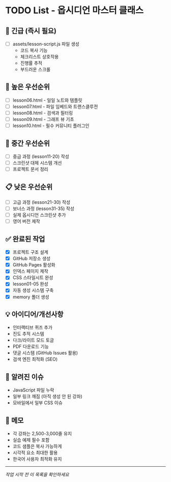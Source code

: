 # TODO List - 옵시디언 마스터 클래스

## 🚨 긴급 (즉시 필요)
- [ ] assets/lesson-script.js 파일 생성
  - 코드 복사 기능
  - 체크리스트 상호작용
  - 진행률 추적
  - 부드러운 스크롤

## 📌 높은 우선순위
- [ ] lesson06.html - 일일 노트와 템플릿
- [ ] lesson07.html - 파일 임베드와 트랜스클루전
- [ ] lesson08.html - 검색과 필터링
- [ ] lesson09.html - 그래프 뷰 기초
- [ ] lesson10.html - 필수 커뮤니티 플러그인

## 🎯 중간 우선순위
- [ ] 중급 과정 (lesson11-20) 작성
- [ ] 스크린샷 대체 시스템 개선
- [ ] 프로젝트 문서 정리

## 📋 낮은 우선순위
- [ ] 고급 과정 (lesson21-30) 작성
- [ ] 보너스 과정 (lesson31-35) 작성
- [ ] 실제 옵시디언 스크린샷 추가
- [ ] 영어 버전 제작

## ✅ 완료된 작업
- [x] 프로젝트 구조 설계
- [x] GitHub 저장소 생성
- [x] GitHub Pages 활성화
- [x] 인덱스 페이지 제작
- [x] CSS 스타일시트 완성
- [x] lesson01-05 완성
- [x] 자동 생성 시스템 구축
- [x] memory 폴더 생성

## 💡 아이디어/개선사항
- 인터랙티브 퀴즈 추가
- 진도 추적 시스템
- 다크/라이트 모드 토글
- PDF 다운로드 기능
- 댓글 시스템 (GitHub Issues 활용)
- 검색 엔진 최적화 (SEO)

## 🐛 알려진 이슈
- JavaScript 파일 누락
- 일부 링크 깨짐 (아직 생성 안 된 강좌)
- 모바일에서 일부 CSS 이슈

## 📝 메모
- 각 강좌는 2,500-3,000줄 유지
- 실습 예제 필수 포함
- 코드 샘플은 복사 가능하게
- 시각적 요소 최대한 활용
- 한국어 사용자 최적화 유지

---
*작업 시작 전 이 목록을 확인하세요*